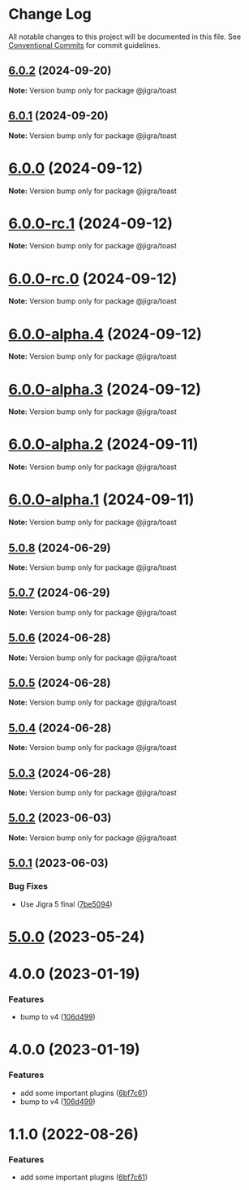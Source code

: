 # Change Log

All notable changes to this project will be documented in this file.
See [Conventional Commits](https://conventionalcommits.org) for commit guidelines.

## [6.0.2](https://github.com/familyjs/jigra-plugins/compare/@jigra/toast@6.0.1...@jigra/toast@6.0.2) (2024-09-20)

**Note:** Version bump only for package @jigra/toast

## [6.0.1](https://github.com/familyjs/jigra-plugins/compare/@jigra/toast@6.0.0...@jigra/toast@6.0.1) (2024-09-20)

**Note:** Version bump only for package @jigra/toast

# [6.0.0](https://github.com/familyjs/jigra-plugins/compare/@jigra/toast@6.0.0-rc.1...@jigra/toast@6.0.0) (2024-09-12)

**Note:** Version bump only for package @jigra/toast

# [6.0.0-rc.1](https://github.com/familyjs/jigra-plugins/compare/@jigra/toast@6.0.0-rc.0...@jigra/toast@6.0.0-rc.1) (2024-09-12)

**Note:** Version bump only for package @jigra/toast

# [6.0.0-rc.0](https://github.com/familyjs/jigra-plugins/compare/@jigra/toast@6.0.0-alpha.4...@jigra/toast@6.0.0-rc.0) (2024-09-12)

**Note:** Version bump only for package @jigra/toast

# [6.0.0-alpha.4](https://github.com/familyjs/jigra-plugins/compare/@jigra/toast@6.0.0-alpha.3...@jigra/toast@6.0.0-alpha.4) (2024-09-12)

**Note:** Version bump only for package @jigra/toast

# [6.0.0-alpha.3](https://github.com/familyjs/jigra-plugins/compare/@jigra/toast@6.0.0-alpha.2...@jigra/toast@6.0.0-alpha.3) (2024-09-12)

**Note:** Version bump only for package @jigra/toast

# [6.0.0-alpha.2](https://github.com/familyjs/jigra-plugins/compare/@jigra/toast@6.0.0-alpha.1...@jigra/toast@6.0.0-alpha.2) (2024-09-11)

**Note:** Version bump only for package @jigra/toast

# [6.0.0-alpha.1](https://github.com/familyjs/jigra-plugins/compare/@jigra/toast@5.0.8...@jigra/toast@6.0.0-alpha.1) (2024-09-11)

**Note:** Version bump only for package @jigra/toast

## [5.0.8](https://github.com/familyjs/jigra-plugins/compare/@jigra/toast@5.0.7...@jigra/toast@5.0.8) (2024-06-29)

**Note:** Version bump only for package @jigra/toast

## [5.0.7](https://github.com/familyjs/jigra-plugins/compare/@jigra/toast@5.0.6...@jigra/toast@5.0.7) (2024-06-29)

**Note:** Version bump only for package @jigra/toast

## [5.0.6](https://github.com/familyjs/jigra-plugins/compare/@jigra/toast@5.0.5...@jigra/toast@5.0.6) (2024-06-28)

**Note:** Version bump only for package @jigra/toast

## [5.0.5](https://github.com/familyjs/jigra-plugins/compare/@jigra/toast@5.0.4...@jigra/toast@5.0.5) (2024-06-28)

**Note:** Version bump only for package @jigra/toast

## [5.0.4](https://github.com/familyjs/jigra-plugins/compare/@jigra/toast@5.0.3...@jigra/toast@5.0.4) (2024-06-28)

**Note:** Version bump only for package @jigra/toast

## [5.0.3](https://github.com/familyjs/jigra-plugins/compare/@jigra/toast@5.0.2...@jigra/toast@5.0.3) (2024-06-28)

**Note:** Version bump only for package @jigra/toast

## [5.0.2](https://github.com/familyjs/jigra-plugins/compare/@jigra/toast@5.0.1...@jigra/toast@5.0.2) (2023-06-03)

**Note:** Version bump only for package @jigra/toast

## [5.0.1](https://github.com/familyjs/jigra-plugins/compare/@jigra/toast@5.0.0...@jigra/toast@5.0.1) (2023-06-03)

### Bug Fixes

- Use Jigra 5 final ([7be5094](https://github.com/familyjs/jigra-plugins/commit/7be509425c5cc9f21b1f9e78794b2c6b76ca7702))

# [5.0.0](https://github.com/familyjs/jigra-plugins/compare/@jigra/toast@1.1.0...@jigra/toast@5.0.0) (2023-05-24)

# 4.0.0 (2023-01-19)

### Features

- bump to v4 ([106d499](https://github.com/familyjs/jigra-plugins/commit/106d49991e82a0505a82571530b73fcda020e7e4))

# 4.0.0 (2023-01-19)

### Features

- add some important plugins ([6bf7c61](https://github.com/navify/jigra-plugins/commit/6bf7c61ba5ad99cf0474cb2cc9599d0f8fedeb45))
- bump to v4 ([106d499](https://github.com/navify/jigra-plugins/commit/106d49991e82a0505a82571530b73fcda020e7e4))

# 1.1.0 (2022-08-26)

### Features

- add some important plugins ([6bf7c61](https://github.com/navify/jigra-plugins/commit/6bf7c61ba5ad99cf0474cb2cc9599d0f8fedeb45))
